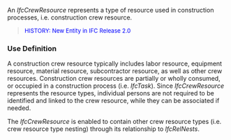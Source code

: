﻿An _IfcCrewResource_ represents a type of resource used in construction processes, i.e. construction crew resource.

> <font color="#0000FF" size="-1">HISTORY: New Entity in IFC
		Release 2.0 </font>

### Use Definition
A construction crew resource typically includes labor resource, equipment resource, material resource, subcontractor resource, as well as other crew resources. Construction crew resources are partially or wholly consumed, or occupied in a construction process (i.e. _IfcTask_). Since _IfcCrewResource_ represents the resource types, individual persons are not required to be identified and linked to the crew resource, while they can be associated if needed.

The _IfcCrewResource_ is enabled to contain other crew resource types (i.e. crew resource type nesting) through its relationship to _IfcRelNests_.
